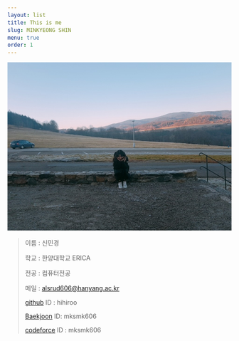 ```yaml
---
layout: list
title: This is me
slug: MINKYEONG SHIN
menu: true
order: 1
---
```

![image](/assets/img/blog/me1.jpg)


> 이름 : 신민경  
>
> 학교 : 한양대학교 ERICA  
>
> 전공 : 컴퓨터전공  
>
> 메일 : alsrud606@hanyang.ac.kr  
>
> [github](https://github.com/hihiroo) ID : hihiroo  
>
> [Baekjoon](https://https://www.acmicpc.net) ID: mksmk606  
>
> [codeforce](https://codeforces.com/profile/mksmk606) ID : mksmk606

